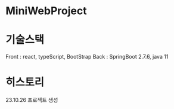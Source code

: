 # MiniWebProject

# 기술스택
Front : react, typeScript, BootStrap
Back : SpringBoot 2.7.6, java 11

# 히스토리
23.10.26 
프로젝트 생성


